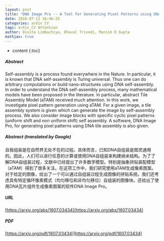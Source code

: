 ```yaml
---
layout: post
title: "DNA Image Pro -- A Tool for Generating Pixel Patterns using DNA Tile Assembly"
date: 2016-07-12 16:46:25
categories: arXiv_CV
tags: arXiv_CV Attention
author: Dixita Limbachiya, Dhaval Trivedi, Manish K Gupta
mathjax: true
---
```


* content
{:toc}

##### Abstract
Self-assembly is a process found everywhere in the Nature. In particular, it is known that DNA self-assembly is Turing universal. Thus one can do arbitrary computations or build nano-structures using DNA self-assembly. In order to understand the DNA self-assembly process, many mathematical models have been proposed in the literature. In particular, abstract Tile Assembly Model (aTAM) received much attention. In this work, we investigate pixel pattern generation using aTAM. For a given image, a tile assembly system is given which can generate the image by self-assembly process. We also consider image blocks with specific cyclic pixel patterns (uniform shift and non uniform shift) self assembly. A software, DNA Image Pro, for generating pixel patterns using DNA tile assembly is also given.

##### Abstract (translated by Google)
自我组装是在自然界无处不在的过程。具体而言，已知DNA自组装是图灵通用的。因此，人们可以进行任意的计算或使用DNA自组装来构建纳米结构。为了了解DNA自组装过程，文献中已经提出了许多数学模型。特别是抽象拼贴装配模型（aTAM）得到了很多关注。在这项工作中，我们研究使用aTAM生成像素图案。对于给定的图像，给出了一个可以通过自组装过程生成图像的拼贴系统。我们还考虑具有特定循环像素模式（均匀移位和非均匀移位）自组装的图像块。还给出了使用DNA瓦片组件生成像素图案的软件DNA Image Pro。

##### URL
[https://arxiv.org/abs/1607.03434](https://arxiv.org/abs/1607.03434)

##### PDF
[https://arxiv.org/pdf/1607.03434](https://arxiv.org/pdf/1607.03434)

